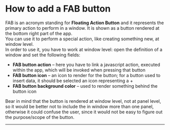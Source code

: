 # How to add a FAB button

FAB is an acronym standing for  **Floating Action Button**  and it represents the primary action to perform in a window. It is shown as a button rendered at the bottom right part of the app.  
You can use it to perform a special action, like creating something new, at window level.  
In order to use it, you have to work at window level: open the definition of a window and set the following fields:

* **FAB button action**  – here you have to link a javascript action, executed within the app, which will be invoked when pressing that button
* **FAB button icon**  – an icon to render for the button; for a button used to insert data, it should be selected an icon representing a +
* **FAB button background color**  – used to render something behind the button icon

Bear in mind that the button is rendered at window level, not at panel level, so it would be better not to include the in window more than one panel, otherwise it could confuse the user, since it would not be easy to figure out the purpose/scope of the button.

---



